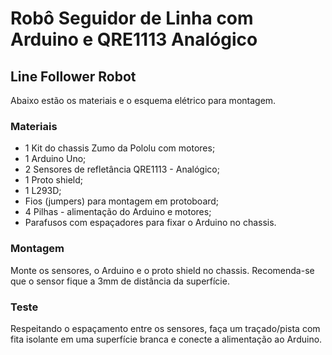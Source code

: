 #  Robô Seguidor de Linha com Arduino e QRE1113 Analógico
## Line Follower Robot

Abaixo estão os materiais e o esquema elétrico para montagem.

### Materiais
- 1 Kit do chassis Zumo da Pololu com motores;
- 1 Arduino Uno;
- 2 Sensores de refletância QRE1113 - Analógico;
- 1 Proto shield;
- 1 L293D;
- Fios (jumpers) para montagem em protoboard;
-  4 Pilhas - alimentação do Arduino e motores;
- Parafusos com espaçadores para fixar o Arduino no chassis.

### Montagem
Monte os sensores, o Arduino e o proto shield no chassis.
Recomenda-se que o sensor fique a 3mm de distância da superfície.

### Teste
Respeitando o espaçamento entre os sensores, faça um traçado/pista com fita isolante em uma superfície branca e conecte a alimentação ao Arduino.
